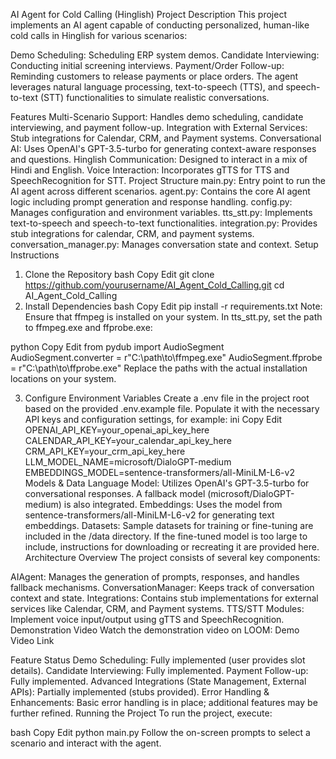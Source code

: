 AI Agent for Cold Calling (Hinglish)
Project Description
This project implements an AI agent capable of conducting personalized, human-like cold calls in Hinglish for various scenarios:

Demo Scheduling: Scheduling ERP system demos.
Candidate Interviewing: Conducting initial screening interviews.
Payment/Order Follow-up: Reminding customers to release payments or place orders.
The agent leverages natural language processing, text-to-speech (TTS), and speech-to-text (STT) functionalities to simulate realistic conversations.

Features
Multi-Scenario Support:
Handles demo scheduling, candidate interviewing, and payment follow-up.
Integration with External Services:
Stub integrations for Calendar, CRM, and Payment systems.
Conversational AI:
Uses OpenAI's GPT-3.5-turbo for generating context-aware responses and questions.
Hinglish Communication:
Designed to interact in a mix of Hindi and English.
Voice Interaction:
Incorporates gTTS for TTS and SpeechRecognition for STT.
Project Structure
main.py: Entry point to run the AI agent across different scenarios.
agent.py: Contains the core AI agent logic including prompt generation and response handling.
config.py: Manages configuration and environment variables.
tts_stt.py: Implements text-to-speech and speech-to-text functionalities.
integration.py: Provides stub integrations for calendar, CRM, and payment systems.
conversation_manager.py: Manages conversation state and context.
Setup Instructions
1. Clone the Repository
bash
Copy
Edit
git clone https://github.com/yourusername/AI_Agent_Cold_Calling.git
cd AI_Agent_Cold_Calling
2. Install Dependencies
bash
Copy
Edit
pip install -r requirements.txt
Note: Ensure that ffmpeg is installed on your system. In tts_stt.py, set the path to ffmpeg.exe and ffprobe.exe:

python
Copy
Edit
from pydub import AudioSegment
AudioSegment.converter = r"C:\path\to\ffmpeg.exe"
AudioSegment.ffprobe = r"C:\path\to\ffprobe.exe"
Replace the paths with the actual installation locations on your system.

3. Configure Environment Variables
Create a .env file in the project root based on the provided .env.example file.
Populate it with the necessary API keys and configuration settings, for example:
ini
Copy
Edit
OPENAI_API_KEY=your_openai_api_key_here
CALENDAR_API_KEY=your_calendar_api_key_here
CRM_API_KEY=your_crm_api_key_here
LLM_MODEL_NAME=microsoft/DialoGPT-medium
EMBEDDINGS_MODEL=sentence-transformers/all-MiniLM-L6-v2
Models & Data
Language Model:
Utilizes OpenAI's GPT-3.5-turbo for conversational responses. A fallback model (microsoft/DialoGPT-medium) is also integrated.
Embeddings:
Uses the model from sentence-transformers/all-MiniLM-L6-v2 for generating text embeddings.
Datasets:
Sample datasets for training or fine-tuning are included in the /data directory. If the fine-tuned model is too large to include, instructions for downloading or recreating it are provided here.
Architecture Overview
The project consists of several key components:

AIAgent:
Manages the generation of prompts, responses, and handles fallback mechanisms.
ConversationManager:
Keeps track of conversation context and state.
Integrations:
Contains stub implementations for external services like Calendar, CRM, and Payment systems.
TTS/STT Modules:
Implement voice input/output using gTTS and SpeechRecognition.
Demonstration Video
Watch the demonstration video on LOOM:
Demo Video Link

Feature Status
Demo Scheduling: Fully implemented (user provides slot details).
Candidate Interviewing: Fully implemented.
Payment Follow-up: Fully implemented.
Advanced Integrations (State Management, External APIs): Partially implemented (stubs provided).
Error Handling & Enhancements: Basic error handling is in place; additional features may be further refined.
Running the Project
To run the project, execute:

bash
Copy
Edit
python main.py
Follow the on-screen prompts to select a scenario and interact with the agent.


